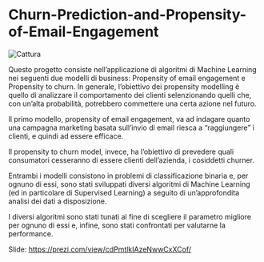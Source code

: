 # Churn-Prediction-and-Propensity-of-Email-Engagement

![Cattura](https://user-images.githubusercontent.com/49710127/95354708-075c4880-08c5-11eb-98f1-bd191ef5681d.PNG)

Questo progetto consiste nell’applicazione di algoritmi di Machine Learning nei seguenti due modelli di business: Propensity of email engagement e Propensity to churn.
In generale, l’obiettivo dei propensity modelling è quello di analizzare il comportamento dei clienti selenzionando quelli che, con un’alta probabilità, potrebbero commettere una certa azione nel futuro. 

Il primo modello, propensity of email engagement, va ad indagare quanto una campagna marketing basata sull’invio di email riesca a “raggiungere” i clienti, e quindi ad essere efficace. 

Il propensity to churn model, invece, ha l’obiettivo di prevedere quali consumatori cesseranno di essere clienti dell’azienda, i cosiddetti churner.

Entrambi i modelli consistono in problemi di classificazione binaria e, per ognuno di essi, sono stati sviluppati diversi algoritmi di Machine Learning (ed in particolare di Supervised Learning) a seguito di un’approfondita analisi dei dati a disposizione.

I diversi algoritmi sono stati tunati al fine di scegliere il parametro migliore per ognuno di essi e, infine, sono stati confrontati per valutarne la performance.

Slide: https://prezi.com/view/cdPmtlkIAzeNwwCxXCof/
